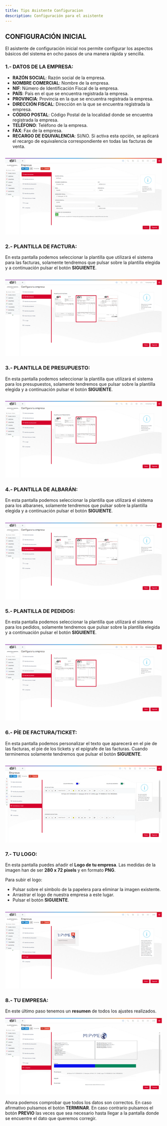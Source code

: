 ```yaml
---
title: Tips Asistente Configuracion
description: Configuración para el asistente
---
```


## CONFIGURACIÓN INICIAL

El asistente de configuración inicial nos permite configurar los aspectos básicos del sistema en ocho pasos de una manera rápida y sencilla.

### 1.- DATOS DE LA EMPRESA:

- **RAZÓN SOCIAL**: Razón social de la empresa.
- **NOMBRE COMERCIAL**: Nombre de la empresa.
- **NIF**: Número de Identificación Fiscal de la empresa.
- **PAÍS**: País en el que se encuentra registrada la empresa.
- **PROVINCIA**: Provincia en la que se encuentra registrada la empresa.
- **DIRECCIÓN FISCAL**: Dirección en la que se encuentra registrada la empresa.
- **CÓDIGO POSTAL**: Código Postal de la localidad donde se encuentra registrada la empresa.
- **TELÉFONO**: Teléfono de la empresa.
- **FAX**: Fax de la empresa.
- **RECARGO DE EQUIVALENCIA**: SI/NO. Si activa esta opción, se aplicará el recargo de equivalencia correspondiente en todas las facturas de venta.

![Primera Imagen](../../../assets/primerpresupuestoimg/AsistenteConfiguracion01.png)
---

### 2.- PLANTILLA DE FACTURA:

En esta pantalla podemos seleccionar la plantilla que utilizará el sistema para las facturas, solamente tendremos que pulsar sobre la plantilla elegida y a continuación pulsar el botón **SIGUIENTE**.

![](../../../assets/primerpresupuestoimg/AsistenteConfiguracion02.png)
---

### 3.- PLANTILLA DE PRESUPUESTO:

En esta pantalla podemos seleccionar la plantilla que utilizará el sistema para los presupuestos, solamente tendremos que pulsar sobre la plantilla elegida y a continuación pulsar el botón **SIGUIENTE**.

![](../../../assets/primerpresupuestoimg/AsistenteConfiguracion03.png)
---

### 4.- PLANTILLA DE ALBARÁN:

En esta pantalla podemos seleccionar la plantilla que utilizará el sistema para los albaranes, solamente tendremos que pulsar sobre la plantilla elegida y a continuación pulsar el botón **SIGUIENTE**.

![](../../../assets/primerpresupuestoimg/AsistenteConfiguracion04.png)
---

### 5.- PLANTILLA DE PEDIDOS:

En esta pantalla podemos seleccionar la plantilla que utilizará el sistema para los pedidos, solamente tendremos que pulsar sobre la plantilla elegida y a continuación pulsar el botón **SIGUIENTE**.

![](../../../assets/primerpresupuestoimg/AsistenteConfiguracion05.png)
---

### 6.- PÍE DE FACTURA/TICKET:

En esta pantalla podemos personalizar el texto que aparecerá en el pie de las facturas, el pie de los tickets y el epígrafe de las facturas. Cuando terminemos solamente tendremos que pulsar el botón **SIGUIENTE**.

![](../../../assets/primerpresupuestoimg/AsistenteConfiguracion10.png)
---

### 7.- TU LOGO:

En esta pantalla puedes añadir el **Logo de tu empresa**. Las medidas de la imagen han de ser **280 x 72 pixels** y en formato **PNG**.

Para subir el logo:
- Pulsar sobre el símbolo de la papelera para eliminar la imagen existente.
- Arrastrar el logo de nuestra empresa a este lugar.
- Pulsar el botón **SIGUIENTE**.

![](../../../assets/primerpresupuestoimg/AsistenteConfiguracion12.png)
---

### 8.- TU EMPRESA:

En este último paso tenemos un **resumen** de todos los ajustes realizados.

![](../../../assets/primerpresupuestoimg/AsistenteConfiguracion14.png)

Ahora podemos comprobar que todos los datos son correctos. En caso afirmativo pulsamos el botón **TERMINAR**. En caso contrario pulsamos el botón **PREVIO** las veces que sea necesario hasta llegar a la pantalla donde se encuentre el dato que queremos corregir.


